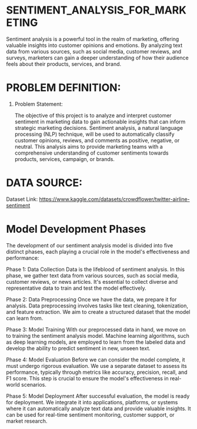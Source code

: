# SENTIMENT_ANALYSIS_FOR_MARKETING
 Sentiment analysis is a powerful tool in the realm of marketing, offering valuable insights into customer opinions and emotions. By analyzing text data from various sources, such as social media, customer reviews, and surveys, marketers can gain a deeper understanding of how their audience feels about their products, services, and brand.
# PROBLEM DEFINITION:
1.	 Problem Statement:
       
       The objective of this project is to analyze and interpret customer sentiment in marketing data to gain actionable insights that can inform strategic marketing decisions. Sentiment analysis, a natural language processing (NLP) technique, will be used to automatically classify customer opinions, reviews, and comments as positive, negative, or neutral. This analysis aims to provide marketing teams with a comprehensive understanding of customer sentiments towards products, services, campaign, or brands.

# DATA SOURCE:
Dataset Link:  https://www.kaggle.com/datasets/crowdflower/twitter-airline-sentiment
# Model Development Phases 
The development of our sentiment analysis model is divided into five distinct phases, each playing a crucial role in the model's effectiveness and performance:

 Phase 1: Data Collection Data is the lifeblood of sentiment analysis. In this phase, we gather text data from various sources, such as social media, customer reviews, or news articles. It's essential to collect diverse and representative data to train and test the model effectively.

 Phase 2: Data Preprocessing Once we have the data, we prepare it for analysis. Data preprocessing involves tasks like text cleaning, tokenization, and feature extraction. We aim to create a structured dataset that the model can learn from.

 Phase 3: Model Training With our preprocessed data in hand, we move on to training the sentiment analysis model. Machine learning algorithms, such as deep learning models, are employed to learn from the labeled data and develop the ability to predict sentiment in new, unseen text.

 Phase 4: Model Evaluation Before we can consider the model complete, it must undergo rigorous evaluation. We use a separate dataset to assess its performance, typically through metrics like accuracy, precision, recall, and F1 score. This step is crucial to ensure the model's effectiveness in real-world scenarios.

 Phase 5: Model Deployment After successful evaluation, the model is ready for deployment. We integrate it into applications, platforms, or systems where it can automatically analyze text data and provide valuable insights. It can be used for real-time sentiment monitoring, customer support, or market research.
